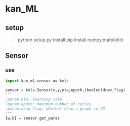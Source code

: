 # kan_ML

## setup

> python setup.py install
> pip install numpy,matplotlib

## Sensor

### use

```python
import kan_ml.sensor as kmls

sensor = kmls.Sensor(x,y,eta,epoch,(boolen)draw_flag)
"""
:param eta: learning rate
:param epoch: maximum number of cycles
:param draw_flag: whether draw a graph in 2D
"""
[w,b] = sensor.get_paras
```
